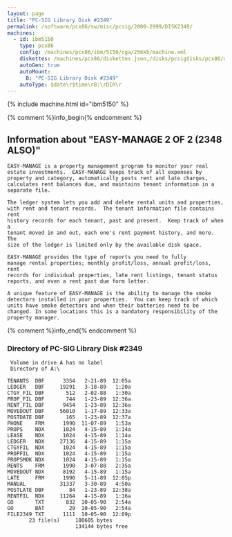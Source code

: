 ```yaml
---
layout: page
title: "PC-SIG Library Disk #2349"
permalink: /software/pcx86/sw/misc/pcsig/2000-2999/DISK2349/
machines:
  - id: ibm5150
    type: pcx86
    config: /machines/pcx86/ibm/5150/cga/256kb/machine.xml
    diskettes: /machines/pcx86/diskettes.json,/disks/pcsigdisks/pcx86/diskettes.json
    autoGen: true
    autoMount:
      B: "PC-SIG Library Disk #2349"
    autoType: $date\r$time\rB:\rDIR\r
---
```


{% include machine.html id="ibm5150" %}

{% comment %}info_begin{% endcomment %}

## Information about "EASY-MANAGE 2 OF 2 (2348 ALSO)"

    EASY-MANAGE is a property management program to monitor your real
    estate investments.  EASY-MANAGE keeps track of all expenses by
    property and category, automatically posts rent and late charges,
    calculates rent balances due, and maintains tenant information in a
    separate file.
    
    The ledger system lets you add and delete rental units and properties,
    with rent and tenant records.  The tenant information file contains rent
    history records for each tenant, past and present.  Keep track of when a
    tenant moved in and out, each one's rent payment history, and more.  The
    size of the ledger is limited only by the available disk space.
    
    EASY-MANAGE provides the type of reports you need to fully
    manage rental properties; monthly profit/loss, annual profit/loss, rent
    records for individual properties, late rent listings, tenant status
    reports, and even a rent past due form letter.
    
    A unique feature of EASY-MANAGE is the ability to manage the smoke
    detectors installed in your properties.  You can keep track of which
    units have smoke detectors and when their batteries need to be
    changed. In some locations this is a mandatory responsibility of the
    property manager.
{% comment %}info_end{% endcomment %}


### Directory of PC-SIG Library Disk #2349

     Volume in drive A has no label
     Directory of A:\

    TENANTS  DBF      3354   2-21-89  12:05a
    LEDGER   DBF     19291   3-18-89   1:20a
    CTGY_FIL DBF       512   2-02-88   1:30a
    PROP_FIL DBF       744   1-23-89  12:36a
    RENT_FIL DBF      9454   1-23-89  12:36a
    MOVEDOUT DBF     56010   1-17-89  12:33a
    POSTDATE DBF       165   1-23-89  12:37a
    PHONE    FRM      1990  11-07-89   1:53a
    PROPS    NDX      1024   4-15-89   1:14a
    LEASE    NDX      1024   4-15-89   1:14a
    LEDGER   NDX     27136   4-15-89   1:15a
    CTGYFIL  NDX      1024   4-15-89   1:15a
    PROPFIL  NDX      1024   4-15-89   1:15a
    PROPSMOK NDX      1024   4-15-89   1:15a
    RENTS    FRM      1990   3-07-88   2:35a
    MOVEDOUT NDX      8192   4-15-89   1:15a
    LATE     FRM      1990   5-11-89  12:05p
    MANUAL           31337   3-30-89   4:50a
    POSTLATE DBF        84   1-23-89  12:38a
    RENTFIL  NDX     11264   4-15-89   1:16a
    GO       TXT       832  10-05-90   2:54a
    GO       BAT        29  10-05-90   2:54a
    FILE2349 TXT      1111  10-05-90  12:09p
           23 file(s)     180605 bytes
                          134144 bytes free
